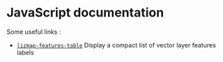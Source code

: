 # JavaScript documentation

Some useful links :

* [`lizmap-features-table`](module-FeaturesTable.html) Display a compact list of vector layer features labels
